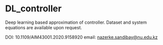 # DL_controller
Deep learning based approximation of controller.
Dataset and system equations are available upon request. 

DOI: 10.1109/AIM43001.2020.9158920
email: nazerke.sandibay@nu.edu.kz
